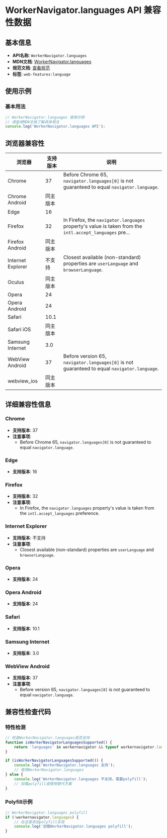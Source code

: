 # WorkerNavigator.languages API 兼容性数据

## 基本信息

- **API名称**: `WorkerNavigator.languages`
- **MDN文档**: [WorkerNavigator.languages](https://developer.mozilla.org/docs/Web/API/WorkerNavigator/languages)
- **规范文档**: [查看规范](https://html.spec.whatwg.org/multipage/system-state.html#dom-navigator-languages-dev)
- **标签**: `web-features:language`

## 使用示例

### 基本用法

```javascript
// WorkerNavigator.languages 使用示例
// 请查阅MDN文档了解具体用法
console.log('WorkerNavigator.languages API');
```

## 浏览器兼容性

| 浏览器 | 支持版本 | 说明 |
|--------|----------|------|
| Chrome | 37 | Before Chrome 65, `navigator.languages[0]` is not guaranteed to equal `navigator.language`. |
| Chrome Android | 同主版本 |  |
| Edge | 16 |  |
| Firefox | 32 | In Firefox, the `navigator.languages` property's value is taken from the `intl.accept_languages` pre... |
| Firefox Android | 同主版本 |  |
| Internet Explorer | 不支持 | Closest available (non-standard) properties are `userLanguage` and `browserLanguage`. |
| Oculus | 同主版本 |  |
| Opera | 24 |  |
| Opera Android | 24 |  |
| Safari | 10.1 |  |
| Safari iOS | 同主版本 |  |
| Samsung Internet | 3.0 |  |
| WebView Android | 37 | Before version 65, `navigator.languages[0]` is not guaranteed to equal `navigator.language`. |
| webview_ios | 同主版本 |  |

## 详细兼容性信息

### Chrome

- **支持版本**: 37
- **注意事项**:
  - Before Chrome 65, `navigator.languages[0]` is not guaranteed to equal `navigator.language`.

### Edge

- **支持版本**: 16

### Firefox

- **支持版本**: 32
- **注意事项**:
  - In Firefox, the `navigator.languages` property's value is taken from the `intl.accept_languages` preference.

### Internet Explorer

- **支持版本**: 不支持
- **注意事项**:
  - Closest available (non-standard) properties are `userLanguage` and `browserLanguage`.

### Opera

- **支持版本**: 24

### Opera Android

- **支持版本**: 24

### Safari

- **支持版本**: 10.1

### Samsung Internet

- **支持版本**: 3.0

### WebView Android

- **支持版本**: 37
- **注意事项**:
  - Before version 65, `navigator.languages[0]` is not guaranteed to equal `navigator.language`.

## 兼容性检查代码

### 特性检测

```javascript
// 检查WorkerNavigator.languages是否支持
function isWorkerNavigatorLanguagesSupported() {
    return 'languages' in workernavigator && typeof workernavigator.languages === 'function';
}

if (isWorkerNavigatorLanguagesSupported()) {
    console.log('WorkerNavigator.languages 支持');
    // 使用WorkerNavigator.languages
} else {
    console.log('WorkerNavigator.languages 不支持，需要polyfill');
    // 加载polyfill或使用替代方案
}
```

### Polyfill示例

```javascript
// WorkerNavigator.languages polyfill
if (!workernavigator.languages) {
    // 在这里添加polyfill实现
    console.log('加载WorkerNavigator.languages polyfill');
}
```

